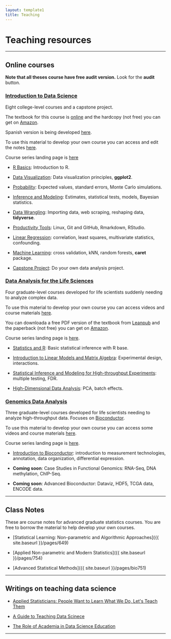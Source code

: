 ```yaml
---
layout: template1
title: Teaching
---
```


# Teaching resources

----

## Online courses

__Note that all theses course have free audit version.__ Look for the **audit** button.

### [Introduction to Data Science]((https://www.edx.org/professional-certificate/harvardx-data-science))

Eight college-level courses and a capstone project.

The textbook for this course is [online](https://rafalab.github.io/dsbook/) and the hardcopy (not free) you can get on [Amazon](https://www.amazon.com/dp/0367357984/ref=cm_sw_em_r_mt_dp_U_uhuCEbB0HAJ9H).

Spanish version is being developed [here](https://github.com/rafalab/dslibro).

To use this material to develop your own course you can access and edit the notes [here](https://github.com/rafalab/dsbook).

Course series landing page is [here](https://www.edx.org/professional-certificate/harvardx-data-science)

* [R Basics](https://www.edx.org/course/data-science-r-basics): Introduction to R.

* [Data Visualization](https://www.edx.org/course/data-science-visualization): Data visualization principles, __ggplot2__.

* [Probability](https://www.edx.org/course/data-science-probability): Expected values, standard errors, Monte Carlo simulations.

* [Inference and Modeling](https://www.edx.org/course/data-science-inference-and-modeling): Estimates, statistical tests, models, Bayesian statistics. 

* [Data Wrangling](https://www.edx.org/course/data-science-wrangling): Importing data, web scraping, reshaping data, __tidyverse__.

* [Productivity Tools](https://www.edx.org/course/data-science-productivity-tools): Linux, Git and GitHub, Rmarkdown, RStudio.

* [Linear Regression](https://www.edx.org/course/data-science-linear-regression): correlation, least squares, multivariate statistics, confounding.

* [Machine Learning](https://www.edx.org/course/data-science-machine-learning): cross validation, kNN, random forests, __caret__ package.

* [Capstone Project](https://www.edx.org/course/data-science-capstone): Do your own data analysis project.

### [Data Analysis for the Life Sciences](https://www.edx.org/professional-certificate/harvardx-data-analysis-for-life-sciences)
 
Four graduate-level courses developed for life scientists suddenly needing to analyze complex data.

To use this material to develop your own course you can access videos and course materials [here](http://rafalab.github.io/pages/harvardx.html).

You can downloada a free PDF version of the textbook from [Leanpub](https://leanpub.com/dataanalysisforthelifesciences) and the paperback  (not free) you can get on [Amazon](https://www.amazon.com/dp/1498775675/ref=cm_sw_em_r_mt_dp_U_cjuCEb0PPPM4Z).

Course series landing page is [here](https://www.edx.org/professional-certificate/harvardx-data-analysis-for-life-sciences).

* [Statistics and R](https://www.edx.org/course/statistics-and-r): Basic statistical inference with R base.

* [Introduction to Linear Models and Matrix Algebra](https://www.edx.org/course/introduction-to-linear-models-and-matrix-algebra): Experimental design, interactions.

* [Statistical Inference and Modeling for High-throughput Experiments](https://www.edx.org/course/statistical-inference-and-modeling-for-high-throug): multiple testing, FDR.

* [High-Dimensional Data Analysis](https://www.edx.org/course/high-dimensional-data-analysis): PCA, batch effects. 
 
### [Genomics Data Analysis](https://www.edx.org/xseries/genomics-data-analysis)

Three graduate-level courses developed for life scientists needing to analyze high-throughput data. Focuses on [Bioconductor](https://www.bioconductor.org/).

To use this material to develop your own course you can access some videos and course materials [here](http://rafalab.github.io/pages/harvardx.html).

Course series landing page is [here](https://www.edx.org/xseries/genomics-data-analysis).

* [Introduction to Bioconductor](https://www.edx.org/course/introduction-to-bioconductor-annotation-and-analys): introduction to measurement technologies, annotation, data organization, differential expression.

*  **Coming soon**: Case Studies in Functional Genomics: RNA-Seq, DNA methylation, ChIP-Seq.

*  **Coming soon**: Advanced Bioconductor: Dataviz, HDF5, TCGA data, ENCODE data.

----

## Class Notes

These are course notes for advanced graduate statistics courses. You are free to borrow the material to help develop your own courses.

* [Statistical Learning: Non-parametric and  Algorithmic Approaches]({{ site.baseurl }}/pages/649)

* [Applied Non-parametric and Modern Statistics]({{ site.baseurl }}/pages/754)

* [Advanced Statistical Methods]({{ site.baseurl }}/pages/bio751)

----

## Writings on teaching data science

* [Applied Statisticians: People Want to Learn What We Do, Let's Teach Them](http://simplystatistics.org/2014/09/15/applied-statisticians-people-want-to-learn-what-we-do-lets-teach-them/)

* [A Guide to Teaching Data Scinece](https://amstat.tandfonline.com/doi/abs/10.1080/00031305.2017.1356747#.XnDhTpNKjOQ)

* [The Role of Academia in Data Science Education](https://hdsr.mitpress.mit.edu/pub/gg6swfqh)

----


